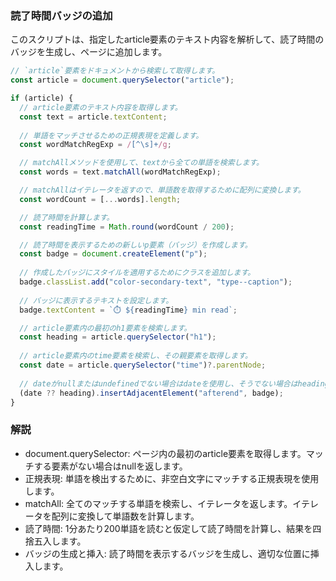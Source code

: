 ### 読了時間バッジの追加
このスクリプトは、指定したarticle要素のテキスト内容を解析して、読了時間のバッジを生成し、ページに追加します。

```javascript
// `article`要素をドキュメントから検索して取得します。
const article = document.querySelector("article");

if (article) {
  // article要素のテキスト内容を取得します。
  const text = article.textContent;
  
  // 単語をマッチさせるための正規表現を定義します。
  const wordMatchRegExp = /[^\s]+/g;

  // matchAllメソッドを使用して、textから全ての単語を検索します。
  const words = text.matchAll(wordMatchRegExp);

  // matchAllはイテレータを返すので、単語数を取得するために配列に変換します。
  const wordCount = [...words].length;

  // 読了時間を計算します。
  const readingTime = Math.round(wordCount / 200);

  // 読了時間を表示するための新しいp要素（バッジ）を作成します。
  const badge = document.createElement("p");
  
  // 作成したバッジにスタイルを適用するためにクラスを追加します。
  badge.classList.add("color-secondary-text", "type--caption");
  
  // バッジに表示するテキストを設定します。
  badge.textContent = `⏱️ ${readingTime} min read`;

  // article要素内の最初のh1要素を検索します。
  const heading = article.querySelector("h1");
  
  // article要素内のtime要素を検索し、その親要素を取得します。
  const date = article.querySelector("time")?.parentNode;
  
  // dateがnullまたはundefinedでない場合はdateを使用し、そうでない場合はheadingを使用して、バッジを適切な位置に挿入します。
  (date ?? heading).insertAdjacentElement("afterend", badge);
}
```

### 解説
* document.querySelector: ページ内の最初のarticle要素を取得します。マッチする要素がない場合はnullを返します。  
* 正規表現: 単語を検出するために、非空白文字にマッチする正規表現を使用します。  
* matchAll: 全てのマッチする単語を検索し、イテレータを返します。イテレータを配列に変換して単語数を計算します。  
* 読了時間: 1分あたり200単語を読むと仮定して読了時間を計算し、結果を四捨五入します。  
* バッジの生成と挿入: 読了時間を表示するバッジを生成し、適切な位置に挿入します。
